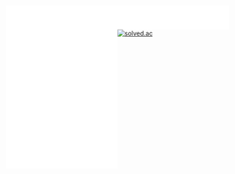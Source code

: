 [<img align="left" src="https://github.com/JangInHwa/JangInHwa/blob/main/metrics-left.svg" alt="Metrics" width="50%">](https://github.com/lowlighter/metrics)
[<img align="right" src="https://github.com/JangInHwa/JangInHwa/blob/main/metrics.plugin.music.playlist.svg" alt="Metrics" width="50%">](https://music.apple.com/us/playlist/essentials/pl.u-55D6ZJqS6aV5gX0)
[<img src="http://mazassumnida.wtf/api/generate_badge?boj=uglyonlytoday" alt="solved.ac" display="block">](https://solved.ac/uglyonlytoday)
